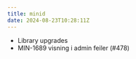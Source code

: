 ```yaml
---
title: minid
date: 2024-08-23T10:28:11Z
---
```

- Library upgrades
- MIN-1689 visning i admin feiler (#478)

